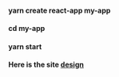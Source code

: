 #### yarn create react-app my-app

#### cd my-app

#### yarn start

#### Here is the site [design](https://www.figma.com/file/4YjrygFEXOcDp9AAnVFv7o/Airbnb-Experiences?node-id=0%3A1)
